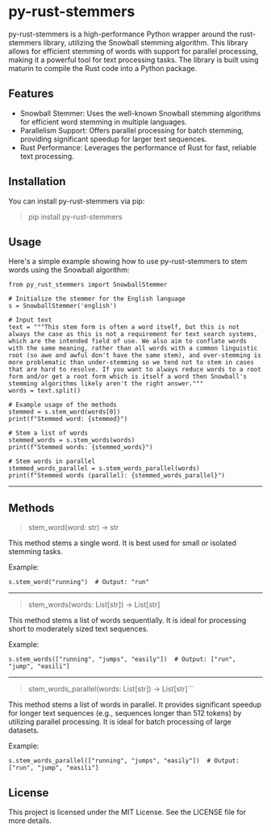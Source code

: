 # py-rust-stemmers
py-rust-stemmers is a high-performance Python wrapper around the rust-stemmers library, utilizing the Snowball stemming algorithm. This library allows for efficient stemming of words with support for parallel processing, making it a powerful tool for text processing tasks. The library is built using maturin to compile the Rust code into a Python package.

## Features
* Snowball Stemmer: Uses the well-known Snowball stemming algorithms for efficient word stemming in multiple languages.
* Parallelism Support: Offers parallel processing for batch stemming, providing significant speedup for larger text sequences.
* Rust Performance: Leverages the performance of Rust for fast, reliable text processing.

## Installation
You can install py-rust-stemmers via pip:

>pip install py-rust-stemmers

## Usage
Here's a simple example showing how to use py-rust-stemmers to stem words using the Snowball algorithm:

```
from py_rust_stemmers import SnowballStemmer

# Initialize the stemmer for the English language
s = SnowballStemmer('english')

# Input text
text = """This stem form is often a word itself, but this is not always the case as this is not a requirement for text search systems, which are the intended field of use. We also aim to conflate words with the same meaning, rather than all words with a common linguistic root (so awe and awful don't have the same stem), and over-stemming is more problematic than under-stemming so we tend not to stem in cases that are hard to resolve. If you want to always reduce words to a root form and/or get a root form which is itself a word then Snowball's stemming algorithms likely aren't the right answer."""
words = text.split()

# Example usage of the methods
stemmed = s.stem_word(words[0])
print(f"Stemmed word: {stemmed}")

# Stem a list of words
stemmed_words = s.stem_words(words)
print(f"Stemmed words: {stemmed_words}")

# Stem words in parallel
stemmed_words_parallel = s.stem_words_parallel(words)
print(f"Stemmed words (parallel): {stemmed_words_parallel}")
```
___
## Methods
> stem_word(word: str) -> str
>
This method stems a single word. It is best used for small or isolated stemming tasks.

Example:
```
s.stem_word("running")  # Output: "run"
```
___
> stem_words(words: List[str]) -> List[str]

This method stems a list of words sequentially. It is ideal for processing short to moderately sized text sequences.

Example:

```s.stem_words(["running", "jumps", "easily"])  # Output: ["run", "jump", "easili"]```
___
>stem_words_parallel(words: List[str]) -> List[str]```

This method stems a list of words in parallel. It provides significant speedup for longer text sequences (e.g., sequences longer than 512 tokens) by utilizing parallel processing. It is ideal for batch processing of large datasets.

Example:

```s.stem_words_parallel(["running", "jumps", "easily"])  # Output: ["run", "jump", "easili"]```

## License
This project is licensed under the MIT License. See the LICENSE file for more details.